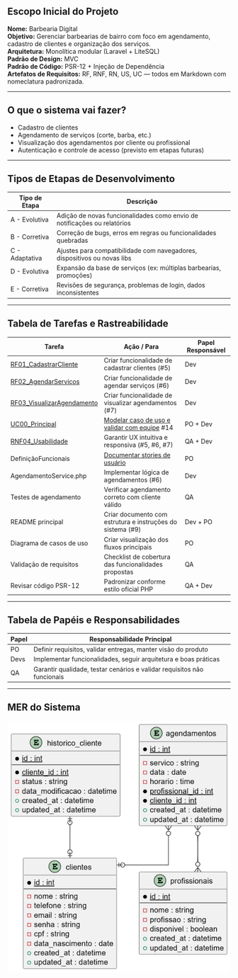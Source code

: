 ## Escopo Inicial do Projeto

**Nome:** Barbearia Digital  
**Objetivo:** Gerenciar barbearias de bairro com foco em agendamento, cadastro de clientes e organização dos serviços.  
**Arquitetura:** Monolítica modular (Laravel + LiteSQL)  
**Padrão de Design:** MVC  
**Padrão de Código:** PSR-12 + Injeção de Dependência  
**Artefatos de Requisitos:** RF, RNF, RN, US, UC — todos em Markdown com nomeclatura padronizada.

---

##  O que o sistema vai fazer?

-  Cadastro de clientes  
-  Agendamento de serviços (corte, barba, etc.)  
-  Visualização dos agendamentos por cliente ou profissional  
-  Autenticação e controle de acesso (previsto em etapas futuras)  

---

##  Tipos de Etapas de Desenvolvimento

| Tipo de Etapa    | Descrição                                                                |
|------------------|--------------------------------------------------------------------------|
| A - Evolutiva    | Adição de novas funcionalidades como envio de notificações ou relatórios |
| B - Corretiva    | Correção de bugs, erros em regras ou funcionalidades quebradas           |
| C - Adaptativa   | Ajustes para compatibilidade com navegadores, dispositivos ou novas libs |
| D - Evolutiva    | Expansão da base de serviços (ex: múltiplas barbearias, promoções)       |
| E - Corretiva    | Revisões de segurança, problemas de login, dados inconsistentes          |

---

##  Tabela de Tarefas e Rastreabilidade

| Tarefa                       | Ação / Para                                            | Papel Responsável      |
|------------------------------|--------------------------------------------------------|------------------------|
| [RF01_CadastrarCliente](https://github.com/Edilson-Gomes/Barbearia-Digital/blob/main/docs/funcionais/RF01_CadastrarCliente.md)       | Criar funcionalidade de cadastrar clientes  (#5)         | Dev                    |
| [RF02_AgendarServicos](https://github.com/Edilson-Gomes/Barbearia-Digital/blob/main/docs/funcionais/RF02_AgendarServiço.md)       | Criar funcionalidade de agendar serviços  (#6)         | Dev                    |
| [RF03_VisualizarAgendamento](https://github.com/Edilson-Gomes/Barbearia-Digital/blob/main/docs/funcionais/RF03_VisualizarAgendamento.md)       | Criar funcionalidade de visualizar agendamentos  (#7)         | Dev                    |
| [UC00_Principal](https://github.com/Edilson-Gomes/Barbearia-Digital/blob/main/docs/diagramas/UC00.png)        | [Modelar caso de uso e validar com equipe](https://github.com/Edilson-Gomes/Barbearia-Digital/blob/main/docs/diagramas/UC00.png) #14               | PO + Dev               |
| [RNF04_Usabilidade](https://github.com/Edilson-Gomes/Barbearia-Digital/tree/main/docs/n%C3%A3o%20funcionais)            | Garantir UX intuitiva e responsiva (#5, #6, #7)                     | QA + Dev               |
| DefiniçãoFuncionais          | [Documentar stories de usuário](https://github.com/Edilson-Gomes/Barbearia-Digital/tree/main/docs/user_stories)                          | PO                     |
| AgendamentoService.php       | Implementar lógica de agendamentos (#6)                     | Dev                    |
| Testes de agendamento        | Verificar agendamento correto com cliente válido       | QA                     |
| README principal             | Criar documento com estrutura e instruções do sistema (#9) | Dev + PO               |
| Diagrama de casos de uso     | Criar visualização dos fluxos principais               | PO                     |
| Validação de requisitos      | Checklist de cobertura das funcionalidades propostas   | QA                     |
| Revisar código PSR-12        | Padronizar conforme estilo oficial PHP                 | QA + Dev               |

---

##  Tabela de Papéis e Responsabilidades

| Papel | Responsabilidade Principal                                                 |
|-------|----------------------------------------------------------------------------|
| PO    | Definir requisitos, validar entregas, manter visão do produto              |
| Devs  | Implementar funcionalidades, seguir arquitetura e boas práticas            |
| QA    | Garantir qualidade, testar cenários e validar requisitos não funcionais    |

---

##  MER do Sistema


![MER](https://github.com/Edilson-Gomes/Barbearia-Digital/blob/main/docs/diagramas/MER.png)




